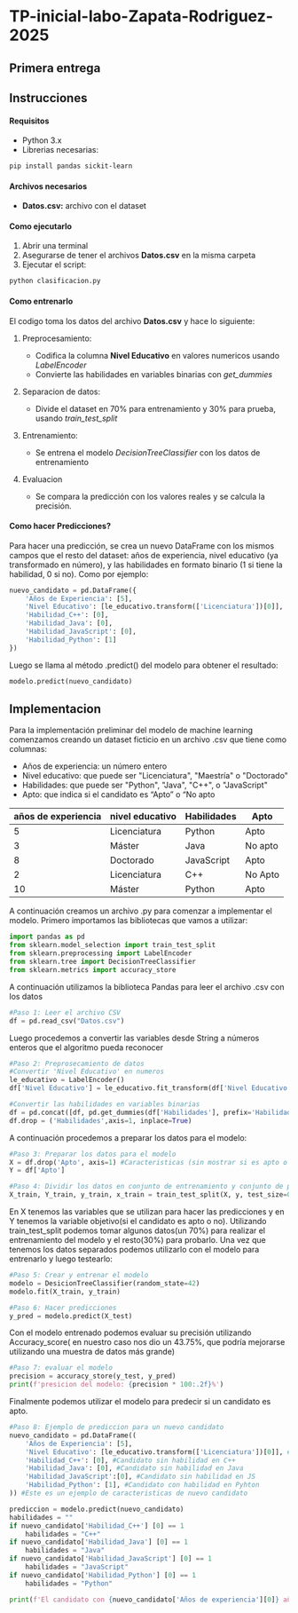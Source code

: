 # TP-inicial-labo-Zapata-Rodriguez-2025
## Primera entrega

## Instrucciones

#### Requisitos

- Python 3.x
- Librerias necesarias: 
```bash
pip install pandas sickit-learn
```
#### Archivos necesarios
- **Datos.csv:** archivo con el dataset

#### Como ejecutarlo

1. Abrir una terminal
2. Asegurarse de tener el archivos **Datos.csv** en la misma carpeta
3. Ejecutar el script: 

```bash
python clasificacion.py
```
#### Como entrenarlo

El codigo toma los datos del archivo **Datos.csv** y hace lo siguiente:

1. Preprocesamiento: 
    - Codifica la columna **Nivel Educativo** en valores numericos usando *LabelEncoder*
    - Convierte las habilidades en variables binarias con *get_dummies*

2. Separacion de datos:
    - Divide el dataset en 70% para entrenamiento y 30% para prueba, usando *train_test_split*
3. Entrenamiento:
    - Se entrena el modelo *DecisionTreeClassifier* con los datos de entrenamiento
4. Evaluacion
    - Se compara la predicción con los valores reales y se calcula la precisión.

#### Como hacer Predicciones?

Para hacer una predicción, se crea un nuevo DataFrame con los mismos campos que el resto del dataset: años de experiencia, nivel educativo (ya transformado en número), y las habilidades en formato binario (1 si tiene la habilidad, 0 si no).
Como por ejemplo:

```python
nuevo_candidato = pd.DataFrame({
    'Años de Experiencia': [5],
    'Nivel Educativo': [le_educativo.transform(['Licenciatura'])[0]],
    'Habilidad_C++': [0],
    'Habilidad_Java': [0],
    'Habilidad_JavaScript': [0],
    'Habilidad_Python': [1]
})
```

Luego se llama al método .predict() del modelo para obtener el resultado:

```python
modelo.predict(nuevo_candidato)
```

## Implementacion
Para la implementación preliminar del modelo de machine learning comenzamos creando un dataset ficticio en un archivo .csv que tiene  como columnas:

- Años de experiencia: un número entero
- Nivel educativo: que puede ser "Licenciatura", "Maestría" o "Doctorado"
- Habilidades: que puede ser  "Python", "Java", "C++", o "JavaScript"
- Apto: que indica si el candidato es “Apto” o “No apto

| años de experiencia | nivel educativo | Habilidades | Apto |
| ------------------- | -------------- | ------------ | ---- |
|5 | Licenciatura | Python | Apto |
|3 | Máster | Java | No apto | 
|8| Doctorado | JavaScript | Apto | 
|2| Licenciatura | C++ | No Apto| 
|10| Máster | Python | Apto | 

A continuación creamos un archivo .py para comenzar a implementar el modelo. Primero importamos las bibliotecas que vamos a utilizar: 

```python
import pandas as pd
from sklearn.model_selection import train_test_split
from sklearn.preprocessing import LabelEncoder
from sklearn.tree import DecisionTreeClassifier
from sklearn.metrics import accuracy_store
```

A continuación utilizamos la biblioteca Pandas para leer el archivo .csv con los datos

```python
#Paso 1: Leer el archivo CSV
df = pd.read_csv("Datos.csv")
```
Luego procedemos a  convertir las variables desde String a números enteros que el algoritmo pueda reconocer

```python
#Paso 2: Preprosecamiento de datos
#Convertir 'Nivel Educativo' en numeros
le_educativo = LabelEncoder()
df['Nivel Educativo'] = le_educativo.fit_transform(df['Nivel Educativo'])

#Convertir las habilidades en variables binarias
df = pd.concat([df, pd.get_dummies(df['Habilidades'], prefix='Habilidad')], axis=1)
df.drop = ('Habilidades',axis=1, inplace=True) 
```
A continuación procedemos a preparar los datos para el modelo: 
```python
#Paso 3: Preparar los datos para el modelo
X = df.drop('Apto', axis=1) #Caracteristicas (sin mostrar si es apto o no)
Y = df['Apto']

#Paso 4: Dividir los datos en conjunto de entrenamiento y conjunto de prueba
X_train, Y_train, y_train, x_train = train_test_split(X, y, test_size=0.3, random_state=42) #30% para la prueba
```

En X tenemos las variables que se utilizan para hacer las predicciones y en Y tenemos la variable objetivo(si el candidato es apto o no). Utilizando train_test_split podemos tomar algunos datos(un 70%) para realizar el entrenamiento del modelo y el resto(30%) para probarlo.
Una vez que tenemos los datos separados podemos utilizarlo con el modelo para entrenarlo y luego testearlo:

```python
#Paso 5: Crear y entrenar el modelo
modelo = DesicionTreeClassifier(random_state=42)
modelo.fit(X_train, y_train)

#Paso 6: Hacer predicciones
y_pred = modelo.predict(X_test)
```
Con el modelo entrenado podemos evaluar su precisión utilizando Accuracy_score( en nuestro caso nos dio un 43.75%, que podría mejorarse utilizando una muestra de datos más grande)

```python
#Paso 7: evaluar el modelo
precision = accuracy_store(y_test, y_pred)
print(f'presicion del modelo: {precision * 100:.2f}%')
```
Finalmente podemos utilizar el modelo para predecir si un candidato es apto. 

```python
#Paso 8: Ejemplo de prediccion para un nuevo candidato
nuevo_candidato = pd.DataFrame((
    'Años de Experiencia': [5],
    'Nivel Educativo': [le_educativo.transform(['Licenciatura'])[0]], #convertir el nivel educativo
    'Habilidad_C++': [0], #Candidato sin habilidad en C++
    'Habilidad_Java': [0], #Candidato sin habilidad en Java
    'Habilidad_JavaScript':[0], #Candidato sin habilidad en JS
    'Habilidad_Python': [1], #Candidato con habilidad en Pyhton
)) #Este es un ejemplo de caracteristicas de nuevo candidato

prediccion = modelo.predict(nuevo_candidato)
habilidades = ""
if nuevo_candidato['Habilidad_C++'] [0] == 1
    habilidades = "C++"
if nuevo_candidato['Habilidad_Java'] [0] == 1
    habilidades = "Java"
if nuevo_candidato['Habilidad_JavaScript'] [0] == 1
    habilidades = "JavaScript"
if nuevo_candidato['Habilidad_Python'] [0] == 1
    habilidades = "Python"

print(f'El candidato con {nuevo_candidato['Años de experiencia'][0]} años de experiencia y habilidad en {habilidades} es : {prediccion[0]}')
```
